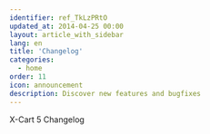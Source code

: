 ```yaml
---
identifier: ref_TkLzPRtO
updated_at: 2014-04-25 00:00
layout: article_with_sidebar
lang: en
title: 'Changelog'
categories:
  - home
order: 11
icon: announcement
description: Discover new features and bugfixes
---
```



X-Cart 5 Changelog